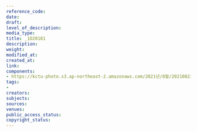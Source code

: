 ```yaml
---
reference_code: 
date: 
draft: 
level_of_description: 
media_type: 
title: _1D20181
description: 
weight: 
modified_at: 
created_at: 
link: 
components:
- https://kctu-photo.s3.ap-northeast-2.amazonaws.com/2021년/8월/20210823_민주노총+2021년+73차+임시대의원대회/_1D20181.jpg
tags:
- 
creators: 
subjects: 
sources: 
venues: 
public_access_status: 
copyright_status: 
---
```


